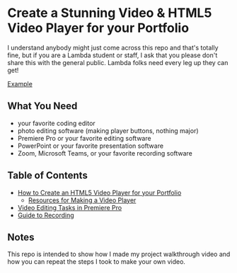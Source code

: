 # Create a Stunning Video & HTML5 Video Player for your Portfolio

I understand anybody might just come across this repo and that's totally fine, but if you are a Lambda student or staff, I ask that you please don't share this with the general public.   Lambda folks need every leg up they can get!

[Example](http://www.ericaingram.com)


## What You Need

- your favorite coding editor
- photo editing software (making player buttons, nothing major)
- Premiere Pro or your favorite editing software
- PowerPoint or your favorite presentation software
- Zoom, Microsoft Teams, or your favorite recording software

## Table of Contents

- [How to Create an HTML5 Video Player for your Portfolio](howto/HTML5VideoPlayer.md)
  - [Resources for Making a Video Player](howto/HTML5VideoPlayer.md#Resources-for-Making-a-Video-Player)
- [Video Editing Tasks in Premiere Pro](howto/MinorEdits.md)
- [Guide to Recording](howto/Record.md)

## Notes

This repo is intended to show how I made my project walkthrough video and how you can repeat the steps I took to make your own video.